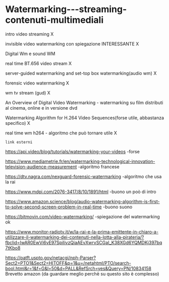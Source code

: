 # Watermarking---streaming-contenuti-multimediali


intro video streaming X


invisible video watermarking con spiegazione INTERESSANTE X

Digital Wm e sound WM 

real time BT.656 video stream X

server-guided watermarking and set-top box watermarking(audio wm) X

forensic video watermarking X

wm tv stream (gud) X

An Overview of Digital Video Watermarking - watermarking su film distributi al cinema, online e in versione dvd

Watermarking Algorithm for H.264 Video Sequences(forse utile, abbastanza specifico) X

real time wm h264 - algoritmo che può tornare utile X




    link esterni

https://api.video/blog/tutorials/watermarking-your-videos -forse

https://www.mediametrie.fr/en/watermarking-technological-innovation-television-audience-measurement -algoritmo francese

https://dtv.nagra.com/nexguard-forensic-watermarking -algoritmo che usa la rai

https://www.mdpi.com/2076-3417/8/10/1891/html -buono un poò di intro

https://www.amazon.science/blog/audio-watermarking-algorithm-is-first-to-solve-second-screen-problem-in-real-time -buono suono 

https://bitmovin.com/video-watermarking/ -spiegazione del watermarking ok



https://www.monitor-radiotv.it/w/la-rai-e-la-prima-emittente-in-chiaro-a-utilizzare-il-watermarking-dei-contenuti-nella-lotta-alla-pirateria/?fbclid=IwAR0EwVi6vE97SpiIivzQiaAEvXwrvSCGaI_K38XGd6YQMDKj397bq7tKbo8


https://patft.uspto.gov/netacgi/nph-Parser?Sect2=PTO1&Sect2=HITOFF&p=1&u=/netahtml/PTO/search-bool.html&r=1&f=G&l=50&d=PALL&RefSrch=yes&Query=PN/10834158
Brevetto amazon (da guardare meglio perchè su questo sito è complesso)
